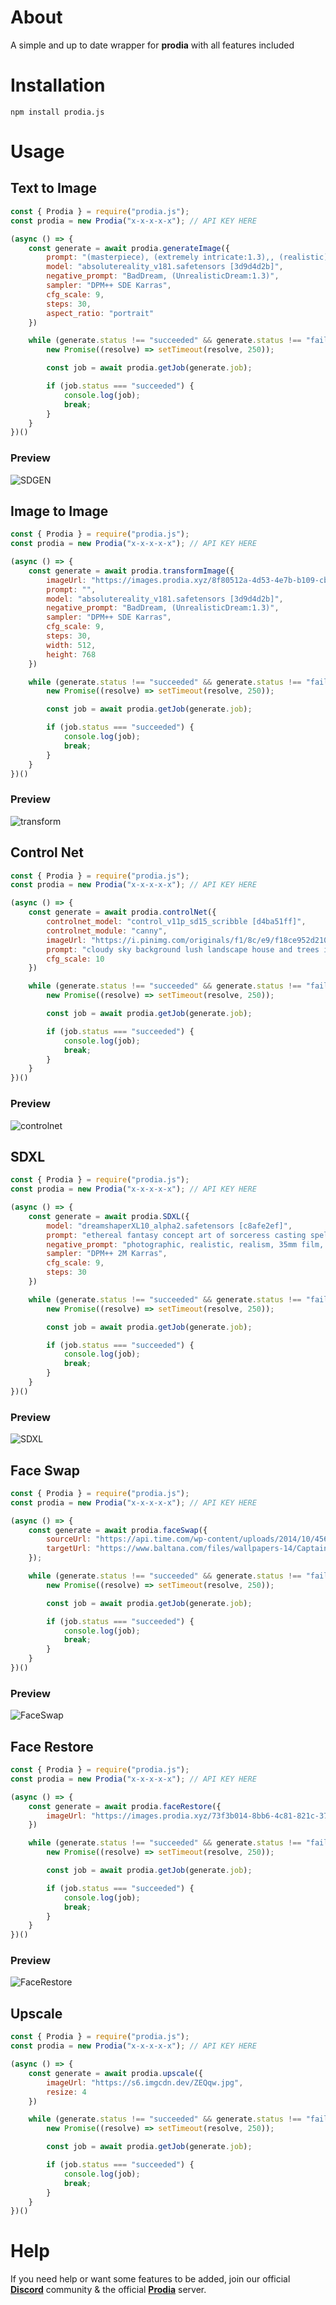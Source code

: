 # **About**
A simple and up to date wrapper for **prodia** with all features included

# **Installation**
```
npm install prodia.js
```

# **Usage**
## **Text to Image**

```js
const { Prodia } = require("prodia.js");
const prodia = new Prodia("x-x-x-x-x"); // API KEY HERE

(async () => {
    const generate = await prodia.generateImage({
        prompt: "(masterpiece), (extremely intricate:1.3),, (realistic), portrait of a girl, the most beautiful in the world, (medieval armor), metal reflections, upper body, outdoors, intense sunlight, far away castle, professional photograph of a stunning woman detailed, sharp focus, dramatic, award winning, cinematic lighting, octane render, unreal engine, volumetrics dtx, (film grain, bokeh, blurry foreground, blurry background), crest on chest",
        model: "absolutereality_v181.safetensors [3d9d4d2b]",
        negative_prompt: "BadDream, (UnrealisticDream:1.3)",
        sampler: "DPM++ SDE Karras",
        cfg_scale: 9,
        steps: 30,
        aspect_ratio: "portrait"
    })

    while (generate.status !== "succeeded" && generate.status !== "failed") {
        new Promise((resolve) => setTimeout(resolve, 250));

        const job = await prodia.getJob(generate.job);

        if (job.status === "succeeded") {
            console.log(job);
            break;
        }
    }
})()
```

### Preview
![SDGEN](https://raw.githubusercontent.com/unburn/prodia.js/main/assets/sdgen.png)

## **Image to Image**

```js
const { Prodia } = require("prodia.js");
const prodia = new Prodia("x-x-x-x-x"); // API KEY HERE

(async () => {
    const generate = await prodia.transformImage({
        imageUrl: "https://images.prodia.xyz/8f80512a-4d53-4e7b-b109-cbc27b49ef19.png",
        prompt: "",
        model: "absolutereality_v181.safetensors [3d9d4d2b]",
        negative_prompt: "BadDream, (UnrealisticDream:1.3)",
        sampler: "DPM++ SDE Karras",
        cfg_scale: 9,
        steps: 30,
        width: 512,
        height: 768
    })

    while (generate.status !== "succeeded" && generate.status !== "failed") {
        new Promise((resolve) => setTimeout(resolve, 250));

        const job = await prodia.getJob(generate.job);

        if (job.status === "succeeded") {
            console.log(job);
            break;
        }
    }
})()
```

### Preview
![transform](https://raw.githubusercontent.com/unburn/prodia.js/main/assets/transform.png)

## **Control Net**

```js
const { Prodia } = require("prodia.js");
const prodia = new Prodia("x-x-x-x-x"); // API KEY HERE

(async () => {
    const generate = await prodia.controlNet({
        controlnet_model: "control_v11p_sd15_scribble [d4ba51ff]",
        controlnet_module: "canny",
        imageUrl: "https://i.pinimg.com/originals/f1/8c/e9/f18ce952d2103517ba844de709c8ba92.jpg",
        prompt: "cloudy sky background lush landscape house and trees illustration concept art anime key visual trending pixiv fanbox by wlop and greg rutkowski and makoto shinkai and studio ghibli",
        cfg_scale: 10
    })

    while (generate.status !== "succeeded" && generate.status !== "failed") {
        new Promise((resolve) => setTimeout(resolve, 250));

        const job = await prodia.getJob(generate.job);

        if (job.status === "succeeded") {
            console.log(job);
            break;
        }
    }
})()
```

### Preview
![controlnet](https://raw.githubusercontent.com/unburn/prodia.js/main/assets/ctrlnet.png)

## **SDXL**

```js
const { Prodia } = require("prodia.js");
const prodia = new Prodia("x-x-x-x-x"); // API KEY HERE

(async () => {
    const generate = await prodia.SDXL({
        model: "dreamshaperXL10_alpha2.safetensors [c8afe2ef]",
        prompt: "ethereal fantasy concept art of sorceress casting spells. magnificent, celestial, ethereal, painterly, epic, majestic, magical, fantasy art, cover art, dreamy",
        negative_prompt: "photographic, realistic, realism, 35mm film, dslr, cropped, frame, text, deformed, glitch, noise, noisy, off-center, deformed, cross-eyed, closed eyes, bad anatomy, ugly, disfigured, sloppy, duplicate, mutated, black and white",
        sampler: "DPM++ 2M Karras",
        cfg_scale: 9,
        steps: 30
    })

    while (generate.status !== "succeeded" && generate.status !== "failed") {
        new Promise((resolve) => setTimeout(resolve, 250));

        const job = await prodia.getJob(generate.job);

        if (job.status === "succeeded") {
            console.log(job);
            break;
        }
    }
})()
```

### Preview
![SDXL](https://raw.githubusercontent.com/unburn/prodia.js/main/assets/sdxl.png)

## **Face Swap**
```js
const { Prodia } = require("prodia.js");
const prodia = new Prodia("x-x-x-x-x"); // API KEY HERE

(async () => {
    const generate = await prodia.faceSwap({
        sourceUrl: "https://api.time.com/wp-content/uploads/2014/10/4568715041.jpg",
        targetUrl: "https://www.baltana.com/files/wallpapers-14/Captain-America-Wallpapers-Full-HD-37890.jpg",
    });

    while (generate.status !== "succeeded" && generate.status !== "failed") {
        new Promise((resolve) => setTimeout(resolve, 250));

        const job = await prodia.getJob(generate.job);

        if (job.status === "succeeded") {
            console.log(job);
            break;
        }
    }
})()
```

### Preview
![FaceSwap](https://raw.githubusercontent.com/unburn/prodia.js/main/assets/faceswap.png)

## Face Restore
```js
const { Prodia } = require("prodia.js");
const prodia = new Prodia("x-x-x-x-x"); // API KEY HERE

(async () => {
    const generate = await prodia.faceRestore({
        imageUrl: "https://images.prodia.xyz/73f3b014-8bb6-4c81-821c-379734790ffe.png"
    })

    while (generate.status !== "succeeded" && generate.status !== "failed") {
        new Promise((resolve) => setTimeout(resolve, 250));

        const job = await prodia.getJob(generate.job);

        if (job.status === "succeeded") {
            console.log(job);
            break;
        }
    }
})()
```
### Preview
![FaceRestore](https://raw.githubusercontent.com/unburn/prodia.js/main/assets/facerestore.png)

## **Upscale**
```js
const { Prodia } = require("prodia.js");
const prodia = new Prodia("x-x-x-x-x"); // API KEY HERE

(async () => {
    const generate = await prodia.upscale({
        imageUrl: "https://s6.imgcdn.dev/ZEQqw.jpg",
        resize: 4
    })

    while (generate.status !== "succeeded" && generate.status !== "failed") {
        new Promise((resolve) => setTimeout(resolve, 250));

        const job = await prodia.getJob(generate.job);

        if (job.status === "succeeded") {
            console.log(job);
            break;
        }
    }
})()
```

# **Help**
If you need help or want some features to be added, join our official **[Discord](https://discord.gg/qDysF95NWh)** community & the official **[Prodia](https://discord.gg/22s88bSe6h)** server.